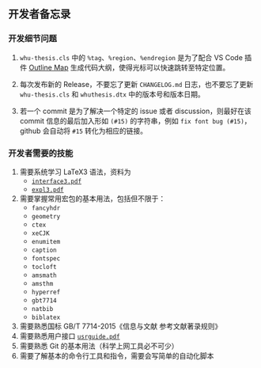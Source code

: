 ## 开发者备忘录

### 开发细节问题

1. `whu-thesis.cls` 中的 `%tag`、`%region`、`%endregion` 是为了配合 VS Code 插件 [Outline Map](https://github.com/Gerrnperl/outline-map) 生成代码大纲，使得光标可以快速跳转至特定位置。

2. 每次发布新的 Release，不要忘了更新 `CHANGELOG.md` 日志，也不要忘了更新 `whu-thesis.cls` 和 `whuthesis.dtx` 中的版本号和版本日期。

3. 若一个 commit 是为了解决一个特定的 issue 或者 discussion，则最好在该 commit 信息的最后加入形如 `(#15)` 的字符串，例如 `fix font bug (#15)`，github 会自动将 `#15` 转化为相应的链接。


### 开发者需要的技能

1. 需要系统学习 LaTeX3 语法，资料为 
    + [`interface3.pdf`](http://mirrors.ctan.org/macros/latex/required/l3kernel/interface3.pdf)
    + [`expl3.pdf`](http://mirrors.ctan.org/macros/latex/required/l3kernel/expl3.pdf)
2. 需要掌握常用宏包的基本用法，包括但不限于： 
    + `fancyhdr`
    + `geometry`
    + `ctex`
    + `xeCJK`
    + `enumitem`
    + `caption`
    + `fontspec`
    + `tocloft`
    + `amsmath`
    + `amsthm`
    + `hyperref`
    + `gbt7714`
    + `natbib`
    + `biblatex`
3. 需要熟悉国标 GB/T 7714-2015《信息与文献 参考文献著录规则》
4. 需要熟悉用户接口 [`usrguide.pdf`](http://mirrors.ctan.org/macros/latex/base/usrguide.pdf)
5. 需要熟悉 Git 的基本用法（科学上网工具必不可少）
6. 需要了解基本的命令行工具和指令，需要会写简单的自动化脚本